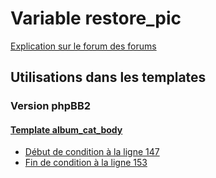 # Variable restore_pic
[Explication sur le forum des forums](http://forum.forumactif.com/t294113-listing-des-variables#restore_pic)
## Utilisations dans les templates
### Version phpBB2
#### [Template album_cat_body](subsilver/album_cat_body.md)
* [Début de condition à la ligne 147](../subsilver/album_cat_body.tpl#L147)
* [Fin de condition à la ligne 153](../subsilver/album_cat_body.tpl#L153)